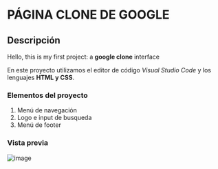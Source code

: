 # PÁGINA CLONE DE GOOGLE
## Descripción
Hello, this is my first project: a **google clone** interface

En este proyecto utilizamos el editor de código *Visual Studio Code* y los lenguajes **HTML y CSS**.

### Elementos del proyecto
<ol>
  <li>Menú de navegación</li>
  <li>Logo e input de busqueda</li>
  <li>Menú de footer</li>
</ol>

### Vista previa
![image](https://github.com/RaquelAr02/google-clon/assets/152033520/e1dd8fe9-296e-4958-8e5d-6cfc7ca0469d)
